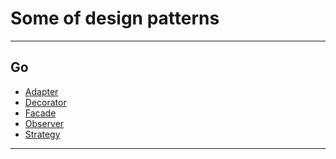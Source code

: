 # Some of design patterns
- - -
## Go

* [Adapter](https://github.com/lBeJIuk/patterns/tree/master/go/adapter)
* [Decorator](https://github.com/lBeJIuk/patterns/tree/master/go/decorator)
* [Facade](https://github.com/lBeJIuk/patterns/tree/master/go/facade)
* [Observer](https://github.com/lBeJIuk/patterns/tree/master/go/observer)
* [Strategy](https://github.com/lBeJIuk/patterns/tree/master/go/strategy)
- - -
